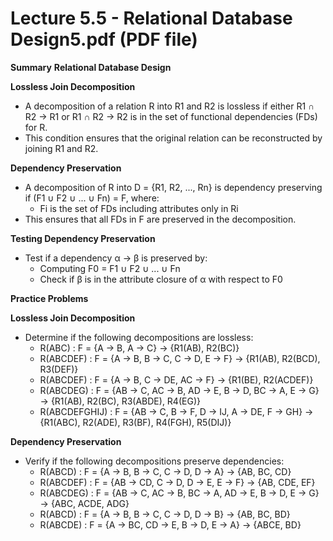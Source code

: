 # Lecture 5.5 - Relational Database Design5.pdf (PDF file)
**Summary**
**Relational Database Design**

**Lossless Join Decomposition**

* A decomposition of a relation R into R1 and R2 is lossless if either R1 ∩ R2 → R1 or R1 ∩ R2 → R2 is in the set of functional dependencies (FDs) for R.
* This condition ensures that the original relation can be reconstructed by joining R1 and R2.

**Dependency Preservation**

* A decomposition of R into D = {R1, R2, ..., Rn} is dependency preserving if (F1 ∪ F2 ∪ ... ∪ Fn) = F, where:
    * Fi is the set of FDs including attributes only in Ri
* This ensures that all FDs in F are preserved in the decomposition.

**Testing Dependency Preservation**

* Test if a dependency α → β is preserved by:
    * Computing F0 = F1 ∪ F2 ∪ ... ∪ Fn
    * Check if β is in the attribute closure of α with respect to F0

**Practice Problems**

**Lossless Join Decomposition**

* Determine if the following decompositions are lossless:
    * R(ABC) : F = {A → B, A → C} → {R1(AB), R2(BC)}
    * R(ABCDEF) : F = {A → B, B → C, C → D, E → F} → {R1(AB), R2(BCD), R3(DEF)}
    * R(ABCDEF) : F = {A → B, C → DE, AC → F} → {R1(BE), R2(ACDEF)}
    * R(ABCDEG) : F = {AB → C, AC → B, AD → E, B → D, BC → A, E → G} → {R1(AB), R2(BC), R3(ABDE), R4(EG)}
    * R(ABCDEFGHIJ) : F = {AB → C, B → F, D → IJ, A → DE, F → GH} → {R1(ABC), R2(ADE), R3(BF), R4(FGH), R5(DIJ)}

**Dependency Preservation**

* Verify if the following decompositions preserve dependencies:
    * R(ABCD) : F = {A → B, B → C, C → D, D → A} → {AB, BC, CD}
    * R(ABCDEF) : F = {AB → CD, C → D, D → E, E → F} → {AB, CDE, EF}
    * R(ABCDEG) : F = {AB → C, AC → B, BC → A, AD → E, B → D, E → G} → {ABC, ACDE, ADG}
    * R(ABCD) : F = {A → B, B → C, C → D, D → B} → {AB, BC, BD}
    * R(ABCDE) : F = {A → BC, CD → E, B → D, E → A} → {ABCE, BD}
